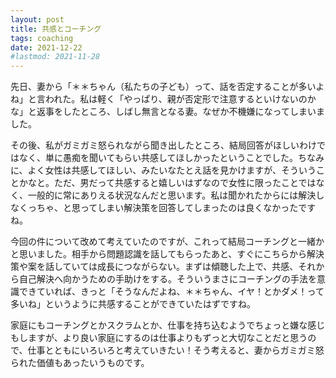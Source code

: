 ```yaml
---
layout: post
title: 共感とコーチング
tags: coaching
date: 2021-12-22
#lastmod: 2021-11-28
---
```

先日、妻から「＊＊ちゃん（私たちの子ども）って、話を否定することが多いよね」と言われた。私は軽く「やっぱり、親が否定形で注意するといけないのかな」と返事をしたところ、しばし無言となる妻。なぜか不機嫌になってしまいました。
<!--more-->

その後、私がガミガミ怒られながら聞き出したところ、結局回答がほしいわけではなく、単に愚痴を聞いてもらい共感してほしかったということでした。ちなみに、よく女性は共感してほしい、みたいなたとえ話を見かけますが、そういうことかなと。ただ、男だって共感すると嬉しいはずなので女性に限ったことではなく、一般的に常にありえる状況なんだと思います。私は聞かれたからには解決しなくっちゃ、と思ってしまい解決策を回答してしまったのは良くなかったですね。

今回の件について改めて考えていたのですが、これって結局コーチングと一緒かと思いました。相手から問題認識を話してもらったあと、すぐにこちらから解決策や案を話していては成長につながらない。まずは傾聴した上で、共感、それから自己解決へ向かうための手助けをする。そういうまさにコーチングの手法を意識できていれば、きっと「そうなんだよね、＊＊ちゃん、イヤ！とかダメ！って多いね」というように共感することができていたはずですね。

家庭にもコーチングとかスクラムとか、仕事を持ち込むようでちょっと嫌な感じもしますが、より良い家庭にするのは仕事よりもずっと大切なことだと思うので、仕事とともにいろいろと考えていきたい！そう考えると、妻からガミガミ怒られた価値もあったいうものです。